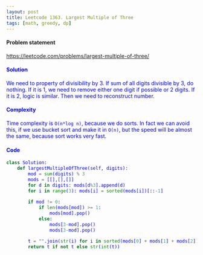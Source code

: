 ```yaml
---
layout: post
title: Leetcode 1363. Largest Multiple of Three
tags: [math, greedy, dp]
---
```


#### Problem statement

<a href="https://leetcode.com/problems/largest-multiple-of-three/"> <font color = blue>https://leetcode.com/problems/largest-multiple-of-three/

#### Solution
We need to property of divisibility by 3. If sum of all digits divisible by 3, do nothing. If it is 1, we need to remove either one digit if possible or 2 digits. If it is 2, logic is similar. Then we need to reconstruct number.

#### Complexity
Time complexity is `O(n*log n)`, because we do sorts. In fact we can avoid this, if we use bucket sort and make it in `O(n)`, but the speed will be almost the same, because sort works very fast.

#### Code
```python
class Solution:
    def largestMultipleOfThree(self, digits):
        mod = sum(digits) % 3
        mods = [[],[],[]]
        for d in digits: mods[d%3].append(d)  
        for i in range(3): mods[i] = sorted(mods[i])[::-1]
            
        if mod != 0:
            if len(mods[mod]) >= 1: 
                mods[mod].pop()
            else:
                mods[3-mod].pop()
                mods[3-mod].pop()
                
        t = "".join(str(i) for i in sorted(mods[0] + mods[1] + mods[2])[::-1])
        return t if not t else str(int(t))
```
